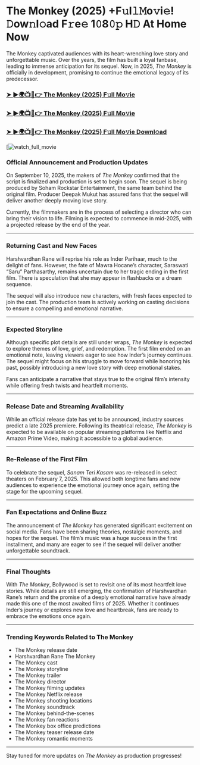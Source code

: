 # The Monkey (2025) +F𝚞l𝚕𝙼o𝚟i𝚎! 𝙳ow𝚗l𝚘ad F𝚛e𝚎 1𝟶8𝟶𝚙 H𝙳 At Home Now

The Monkey captivated audiences with its heart-wrenching love story and unforgettable music. Over the years, the film has built a loyal fanbase, leading to immense anticipation for its sequel. Now, in 2025, *The Monkey* is officially in development, promising to continue the emotional legacy of its predecessor.

### [➤ ►🌍📺📱👉   The Monkey (2025) F𝚞ll Mo𝚟ie](https://rb.gy/gxe1jo)

### [➤ ►🌍📺📱👉   The Monkey (2025) F𝚞ll Mo𝚟ie](https://rb.gy/gxe1jo)

### [➤ ►🌍📺📱👉   The Monkey (2025) F𝚞ll Mo𝚟ie Downl𝚘ad](https://rb.gy/gxe1jo)

[![watch_full_movie](#GAMBAR#)

### **Official Announcement and Production Updates**

On September 10, 2025, the makers of *The Monkey* confirmed that the script is finalized and production is set to begin soon. The sequel is being produced by Soham Rockstar Entertainment, the same team behind the original film. Producer Deepak Mukut has assured fans that the sequel will deliver another deeply moving love story.

Currently, the filmmakers are in the process of selecting a director who can bring their vision to life. Filming is expected to commence in mid-2025, with a projected release by the end of the year.

---

### **Returning Cast and New Faces**

Harshvardhan Rane will reprise his role as Inder Parihaar, much to the delight of fans. However, the fate of Mawra Hocane’s character, Saraswati “Saru” Parthasarthy, remains uncertain due to her tragic ending in the first film. There is speculation that she may appear in flashbacks or a dream sequence.

The sequel will also introduce new characters, with fresh faces expected to join the cast. The production team is actively working on casting decisions to ensure a compelling and emotional narrative.

---

### **Expected Storyline**

Although specific plot details are still under wraps, *The Monkey* is expected to explore themes of love, grief, and redemption. The first film ended on an emotional note, leaving viewers eager to see how Inder’s journey continues. The sequel might focus on his struggle to move forward while honoring his past, possibly introducing a new love story with deep emotional stakes.

Fans can anticipate a narrative that stays true to the original film’s intensity while offering fresh twists and heartfelt moments.

---

### **Release Date and Streaming Availability**

While an official release date has yet to be announced, industry sources predict a late 2025 premiere. Following its theatrical release, *The Monkey* is expected to be available on popular streaming platforms like Netflix and Amazon Prime Video, making it accessible to a global audience.

---

### **Re-Release of the First Film**

To celebrate the sequel, *Sanam Teri Kasam* was re-released in select theaters on February 7, 2025. This allowed both longtime fans and new audiences to experience the emotional journey once again, setting the stage for the upcoming sequel.

---

### **Fan Expectations and Online Buzz**

The announcement of *The Monkey* has generated significant excitement on social media. Fans have been sharing theories, nostalgic moments, and hopes for the sequel. The film’s music was a huge success in the first installment, and many are eager to see if the sequel will deliver another unforgettable soundtrack.

---

### **Final Thoughts**

With *The Monkey*, Bollywood is set to revisit one of its most heartfelt love stories. While details are still emerging, the confirmation of Harshvardhan Rane’s return and the promise of a deeply emotional narrative have already made this one of the most awaited films of 2025. Whether it continues Inder’s journey or explores new love and heartbreak, fans are ready to embrace the emotions once again.

---

### **Trending Keywords Related to The Monkey**

- The Monkey release date  
- Harshvardhan Rane The Monkey  
- The Monkey cast  
- The Monkey storyline  
- The Monkey trailer  
- The Monkey director  
- The Monkey filming updates  
- The Monkey Netflix release  
- The Monkey shooting locations  
- The Monkey soundtrack  
- The Monkey behind-the-scenes  
- The Monkey fan reactions  
- The Monkey box office predictions  
- The Monkey teaser release date  
- The Monkey romantic moments  

---

Stay tuned for more updates on *The Monkey* as production progresses!

